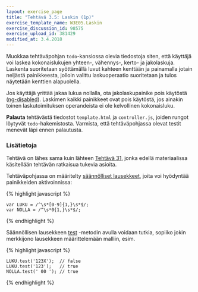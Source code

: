 ```yaml
---
layout: exercise_page
title: "Tehtävä 3.5: Laskin (1p)"
exercise_template_name: W3E05.Laskin
exercise_discussion_id: 98575
exercise_upload_id: 381429
modified_at: 3.4.2018
---
```


Muokkaa tehtäväpohjan `todo`-kansiossa olevia tiedostoja siten, että käyttäjä voi laskea kokonaislukujen  yhteen-, vähennys-, kerto- ja jakolaskuja. Laskenta suoritetaan syöttämällä luvut kahteen kenttään ja painamalla jotain neljästä painikkeesta, jolloin valittu laskuoperaatio suoritetaan ja tulos näytetään kenttien alapuolella.

Jos käyttäjä yrittää jakaa lukua nollalla, ota jakolaskupainike pois käytöstä ([ng-disabled][ng-disabled]).
Laskimen kaikki painikkeet ovat pois käytöstä, jos ainakin toinen laskutoimituksen operandeista ei ole kelvollinen kokonaisluku.

[ng-disabled]: https://docs.angularjs.org/api/ng/directive/ngDisabled

**Palauta** tehtävästä tiedostot `template.html` ja `controller.js`, joiden rungot löytyvät `todo`-hakemistosta. Varmista, että tehtäväpohjassa olevat testit menevät läpi ennen palautusta.

### Lisätietoja

Tehtävä on lähes sama kuin lähteen
[Tehtävä 31][tehtävä-31], jonka edellä materiaalissa käsitellään tehtävän ratkaisua tukevia asioita.

[tehtävä-31]: http://web-selainohjelmointi.github.io/#vk-4-t31

Tehtäväpohjassa on määritelty [säännölliset lausekkeet][Regular_Expressions], joita voi hyödyntää painikkeiden aktivoinnissa:

[Regular_Expressions]: https://developer.mozilla.org/en-US/docs/Web/JavaScript/Guide/Regular_Expressions

{% highlight javascript %}

    var LUKU = /^\s*[0-9]{1,}\s*$/;
    var NOLLA = /^\s*0{1,}\s*$/;

{% endhighlight %}

Säännöllisen lausekkeen [test][test] -metodin avulla voidaan tutkia, sopiiko jokin merkkijono lausekkeen määrittelemään malliin, esim.

[test]: https://developer.mozilla.org/en-US/docs/Web/JavaScript/Reference/Global_Objects/RegExp/test

{% highlight javascript %}

    LUKU.test('123X');  // false
    LUKU.test('123');   // true
    NOLLA.test(' 00 '); // true

{% endhighlight %}
